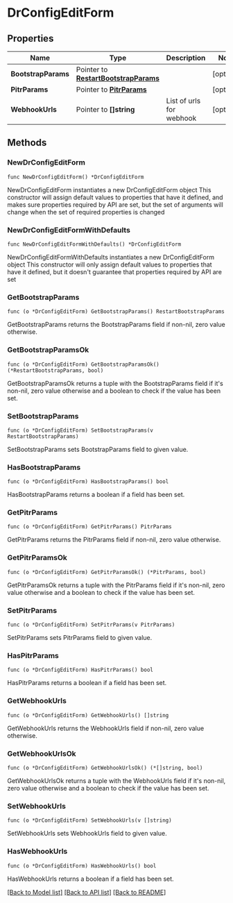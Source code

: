 # DrConfigEditForm

## Properties

Name | Type | Description | Notes
------------ | ------------- | ------------- | -------------
**BootstrapParams** | Pointer to [**RestartBootstrapParams**](RestartBootstrapParams.md) |  | [optional] 
**PitrParams** | Pointer to [**PitrParams**](PitrParams.md) |  | [optional] 
**WebhookUrls** | Pointer to **[]string** | List of urls for webhook | [optional] 

## Methods

### NewDrConfigEditForm

`func NewDrConfigEditForm() *DrConfigEditForm`

NewDrConfigEditForm instantiates a new DrConfigEditForm object
This constructor will assign default values to properties that have it defined,
and makes sure properties required by API are set, but the set of arguments
will change when the set of required properties is changed

### NewDrConfigEditFormWithDefaults

`func NewDrConfigEditFormWithDefaults() *DrConfigEditForm`

NewDrConfigEditFormWithDefaults instantiates a new DrConfigEditForm object
This constructor will only assign default values to properties that have it defined,
but it doesn't guarantee that properties required by API are set

### GetBootstrapParams

`func (o *DrConfigEditForm) GetBootstrapParams() RestartBootstrapParams`

GetBootstrapParams returns the BootstrapParams field if non-nil, zero value otherwise.

### GetBootstrapParamsOk

`func (o *DrConfigEditForm) GetBootstrapParamsOk() (*RestartBootstrapParams, bool)`

GetBootstrapParamsOk returns a tuple with the BootstrapParams field if it's non-nil, zero value otherwise
and a boolean to check if the value has been set.

### SetBootstrapParams

`func (o *DrConfigEditForm) SetBootstrapParams(v RestartBootstrapParams)`

SetBootstrapParams sets BootstrapParams field to given value.

### HasBootstrapParams

`func (o *DrConfigEditForm) HasBootstrapParams() bool`

HasBootstrapParams returns a boolean if a field has been set.

### GetPitrParams

`func (o *DrConfigEditForm) GetPitrParams() PitrParams`

GetPitrParams returns the PitrParams field if non-nil, zero value otherwise.

### GetPitrParamsOk

`func (o *DrConfigEditForm) GetPitrParamsOk() (*PitrParams, bool)`

GetPitrParamsOk returns a tuple with the PitrParams field if it's non-nil, zero value otherwise
and a boolean to check if the value has been set.

### SetPitrParams

`func (o *DrConfigEditForm) SetPitrParams(v PitrParams)`

SetPitrParams sets PitrParams field to given value.

### HasPitrParams

`func (o *DrConfigEditForm) HasPitrParams() bool`

HasPitrParams returns a boolean if a field has been set.

### GetWebhookUrls

`func (o *DrConfigEditForm) GetWebhookUrls() []string`

GetWebhookUrls returns the WebhookUrls field if non-nil, zero value otherwise.

### GetWebhookUrlsOk

`func (o *DrConfigEditForm) GetWebhookUrlsOk() (*[]string, bool)`

GetWebhookUrlsOk returns a tuple with the WebhookUrls field if it's non-nil, zero value otherwise
and a boolean to check if the value has been set.

### SetWebhookUrls

`func (o *DrConfigEditForm) SetWebhookUrls(v []string)`

SetWebhookUrls sets WebhookUrls field to given value.

### HasWebhookUrls

`func (o *DrConfigEditForm) HasWebhookUrls() bool`

HasWebhookUrls returns a boolean if a field has been set.


[[Back to Model list]](../README.md#documentation-for-models) [[Back to API list]](../README.md#documentation-for-api-endpoints) [[Back to README]](../README.md)


